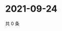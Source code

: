 # 2021-09-24

共 0 条

<!-- BEGIN WEIBO -->
<!-- 最后更新时间 Fri Sep 24 2021 09:57:37 GMT+0800 (China Standard Time) -->

<!-- END WEIBO -->
